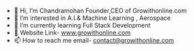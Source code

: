 - 👋 Hi, I’m Chandramohan Founder,CEO of Growithonline.com
- 👀 I’m interested in A.I.& Machine Learning , Aerospace
- 🌱 I’m currently learning Full Stack Development
- 💞️ Website Link- www.growithonline.com
- 📫 How to reach me email- contact@growithonline.com

<!---
thechandramohan/thechandramohan is a ✨ special ✨ repository because its `README.md` (this file) appears on your GitHub profile.
You can click the Preview link to take a look at your changes.
--->
